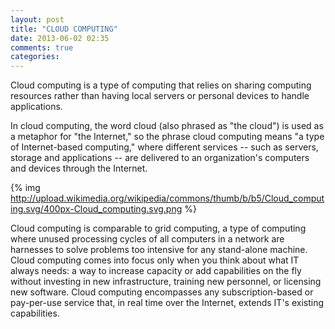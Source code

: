 ```yaml
---
layout: post
title: "CLOUD COMPUTING"
date: 2013-06-02 02:35
comments: true
categories: 
---
```

Cloud computing is a type of computing that relies on sharing computing resources rather than having local servers or personal devices to handle applications.

In cloud computing, the word cloud (also phrased as "the cloud") is used as a metaphor for "the Internet," so the phrase cloud computing means "a type of Internet-based computing," where different services -- such as servers, storage and applications -- are delivered to an organization's computers and devices through the Internet.

{% img http://upload.wikimedia.org/wikipedia/commons/thumb/b/b5/Cloud_computing.svg/400px-Cloud_computing.svg.png %}

Cloud computing is comparable to grid computing, a type of computing where unused processing cycles of all computers in a network are harnesses to solve problems too intensive for any stand-alone machine.
Cloud computing comes into focus only when you think about what IT always needs: a way to increase capacity or add capabilities on the fly without investing in new infrastructure, training new personnel, or licensing new software. Cloud computing encompasses any subscription-based or pay-per-use service that, in real time over the Internet, extends IT's existing capabilities.
